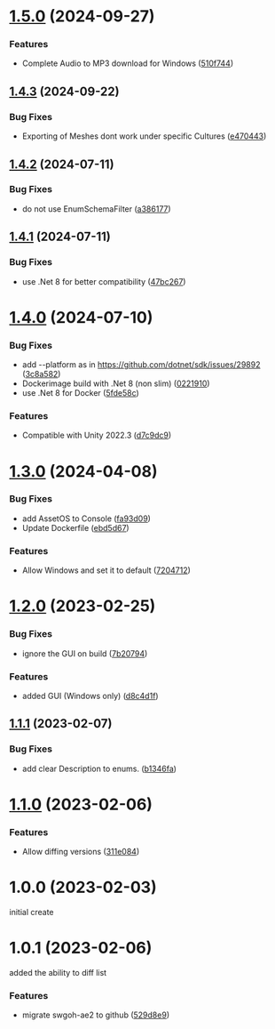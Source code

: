 # [1.5.0](https://github.com/swgoh-utils/swgoh-ae2/compare/v1.4.3...v1.5.0) (2024-09-27)


### Features

* Complete Audio to MP3 download for Windows ([510f744](https://github.com/swgoh-utils/swgoh-ae2/commit/510f744586c20e2a729e96c14238351f6f01478b))

## [1.4.3](https://github.com/swgoh-utils/swgoh-ae2/compare/v1.4.2...v1.4.3) (2024-09-22)


### Bug Fixes

* Exporting of Meshes dont work under specific Cultures ([e470443](https://github.com/swgoh-utils/swgoh-ae2/commit/e4704432ce27b833270213facfcc0e80aa906642))

## [1.4.2](https://github.com/swgoh-utils/swgoh-ae2/compare/v1.4.1...v1.4.2) (2024-07-11)


### Bug Fixes

* do not use EnumSchemaFilter ([a386177](https://github.com/swgoh-utils/swgoh-ae2/commit/a386177cdc4242dabe7be3faf1e755ad6e3b0995))

## [1.4.1](https://github.com/swgoh-utils/swgoh-ae2/compare/v1.4.0...v1.4.1) (2024-07-11)


### Bug Fixes

* use .Net 8 for better compatibility ([47bc267](https://github.com/swgoh-utils/swgoh-ae2/commit/47bc2670b4dbb6b9fe7ad427c30a410c02bd855c))

# [1.4.0](https://github.com/swgoh-utils/swgoh-ae2/compare/v1.3.0...v1.4.0) (2024-07-10)


### Bug Fixes

* add --platform as in https://github.com/dotnet/sdk/issues/29892 ([3c8a582](https://github.com/swgoh-utils/swgoh-ae2/commit/3c8a582f21702dce09affa5053a0930e44a72456))
* Dockerimage build with .Net 8 (non slim) ([0221910](https://github.com/swgoh-utils/swgoh-ae2/commit/0221910a04ba11dbee857ccd829fb0d7c46d8526))
* use .Net 8 for Docker ([5fde58c](https://github.com/swgoh-utils/swgoh-ae2/commit/5fde58c755c3466e29a242dfbf5f2b482a921985))


### Features

* Compatible with Unity 2022.3 ([d7c9dc9](https://github.com/swgoh-utils/swgoh-ae2/commit/d7c9dc978b33598e0296105b8b2f112fd0af128b))

# [1.3.0](https://github.com/swgoh-utils/swgoh-ae2/compare/v1.2.0...v1.3.0) (2024-04-08)


### Bug Fixes

* add AssetOS to Console ([fa93d09](https://github.com/swgoh-utils/swgoh-ae2/commit/fa93d098cd858b15272e7fe3874ed61cd2c87b53))
* Update Dockerfile ([ebd5d67](https://github.com/swgoh-utils/swgoh-ae2/commit/ebd5d67745af36e47472a377f3d3b50d75bb573a))


### Features

* Allow Windows and set it to default ([7204712](https://github.com/swgoh-utils/swgoh-ae2/commit/720471238434a907128229011b7545746f939099))

# [1.2.0](https://github.com/swgoh-utils/swgoh-ae2/compare/v1.1.1...v1.2.0) (2023-02-25)


### Bug Fixes

* ignore the GUI on build ([7b20794](https://github.com/swgoh-utils/swgoh-ae2/commit/7b20794bd6a1c3511eca6b14e1a7694eae4c96b2))


### Features

* added GUI (Windows only) ([d8c4d1f](https://github.com/swgoh-utils/swgoh-ae2/commit/d8c4d1ffe58e85ec4a64bb6c001da426058c0ae8))

## [1.1.1](https://github.com/swgoh-utils/swgoh-ae2/compare/v1.1.0...v1.1.1) (2023-02-07)


### Bug Fixes

* add clear Description to enums. ([b1346fa](https://github.com/swgoh-utils/swgoh-ae2/commit/b1346fad2cec5083d5a0d2359795ceff77df4a89))

# [1.1.0](https://github.com/swgoh-utils/swgoh-ae2/compare/v1.0.0...v1.1.0) (2023-02-06)


### Features

* Allow diffing versions ([311e084](https://github.com/swgoh-utils/swgoh-ae2/commit/311e084f7f11e90e000f8f2be3c6bb229fd8ec12))

# 1.0.0 (2023-02-03)
initial create

# 1.0.1 (2023-02-06)
added the ability to diff list

### Features

* migrate swgoh-ae2 to github ([529d8e9](https://github.com/swgoh-utils/swgoh-ae2/commit/529d8e95fe71163ba5f10a24dd170d2a47ef3a45))
